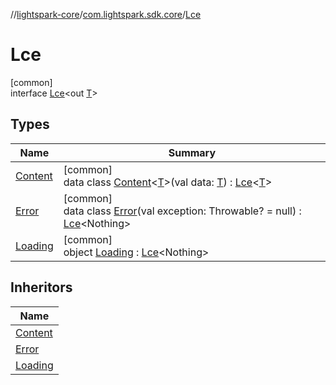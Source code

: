 //[lightspark-core](../../../index.md)/[com.lightspark.sdk.core](../index.md)/[Lce](index.md)

# Lce

[common]\
interface [Lce](index.md)&lt;out [T](index.md)&gt;

## Types

| Name | Summary |
|---|---|
| [Content](-content/index.md) | [common]<br>data class [Content](-content/index.md)&lt;[T](-content/index.md)&gt;(val data: [T](-content/index.md)) : [Lce](index.md)&lt;[T](-content/index.md)&gt; |
| [Error](-error/index.md) | [common]<br>data class [Error](-error/index.md)(val exception: Throwable? = null) : [Lce](index.md)&lt;Nothing&gt; |
| [Loading](-loading/index.md) | [common]<br>object [Loading](-loading/index.md) : [Lce](index.md)&lt;Nothing&gt; |

## Inheritors

| Name |
|---|
| [Content](-content/index.md) |
| [Error](-error/index.md) |
| [Loading](-loading/index.md) |
